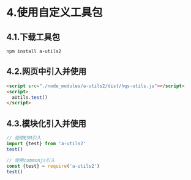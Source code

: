 # 4.使用自定义工具包

## 4.1.下载工具包

```shell
npm install a-utils2
```

## 4.2.网页中引入并使用

```html
<script src="./node_modules/a-utils2/dist/hqs-utils.js"></script>
<script>
  aUtils.test()
</script>
```

## 4.3.模块化引入并使用

```js
// 使用ESM引入
import {test} from 'a-utils2'
test()

// 使用commonjs引入
const {test} = require('a-utils2')
test()
```
